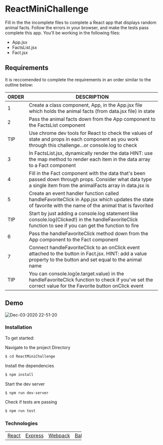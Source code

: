 # ReactMiniChallenge

Fill in the the incomplete files to complete a React app that displays random animal facts. Follow the errors in your browser, and make the tests pass complete this app. You'll be working in the following files:

- App.jsx
- FactsList.jsx
- Fact.jsx

## Requirements

It is reccomended to complete the requirements in an order similar to the outline below:

| ORDER | DESCRIPTION                                                                                                                                                     |
| ----- | --------------------------------------------------------------------------------------------------------------------------------------------------------------- |
| 1     | Create a class component, App, in the App.jsx file which holds the animal facts (from data.jsx file) in state                                                   |
| 2     | Pass the animal facts down from the App component to the FactsList component                                                                                    |
| TIP   | Use chrome dev tools for React to check the values of state and props in each component as you work through this challenge...or console.log to check            |
| 3     | In FactsList.jsx, dynamically render the data HINT: use the map method to render each item in the data array to a Fact component                                |
| 4     | Fill in the Fact component with the data that's been passed down through props. Consider what data type a single item from the animalFacts array in data.jsx is |
| 5     | Create an event handler function called handleFavoriteClick in App.jsx which updates the state of favorite with the name of the animal that is favorited        |
| TIP   | Start by just adding a console.log statement like console.log(Clicked!) in the handleFavoriteClick function to see if you can get the function to fire           |
| 6     | Pass the handleFavoriteClick method down from the App component to the Fact component                                                                           |
| 7     | Connect handleFavoriteClick to an onClick event attached to the button in Fact.jsx. HINT: add a value property to the button and set equal to the animal name   |
| TIP   | You can console.log(e.target.value) in the handleFavoriteClick function to check if you've set the correct value for the Favorite button onClick event          |

## Demo

![Dec-03-2020 22-51-20](https://user-images.githubusercontent.com/65248215/101123300-2a9c2f00-35ba-11eb-9ef6-c2b750a43f78.gif)

### Installation

To get started:

Navigate to the project Directory

```sh
$ cd ReactMiniChallenge
```

Install the dependencies

```sh
$ npm install
```

Start the dev server

```sh
$ npm run dev-server
```

Check if tests are passing

```sh
$ npm run test
```

### Technologies

<table style="width:50%">
  <tr>
    <td><a href="https://reactjs.org/">React</a></td>
    <td><a href="http://expressjs.com">Express</a></td>
     <td><a href="https://webpack.js.org/">Webpack</a></td>
      <td><a href="https://babeljs.io/">Babel</a></td>
    <td><a href="https://jestjs.io/">Jest</a></td>
    <td><a href="https://enzymejs.github.io/enzyme/docs/api/">Enzyme</a></td>
  </tr>
</table>
